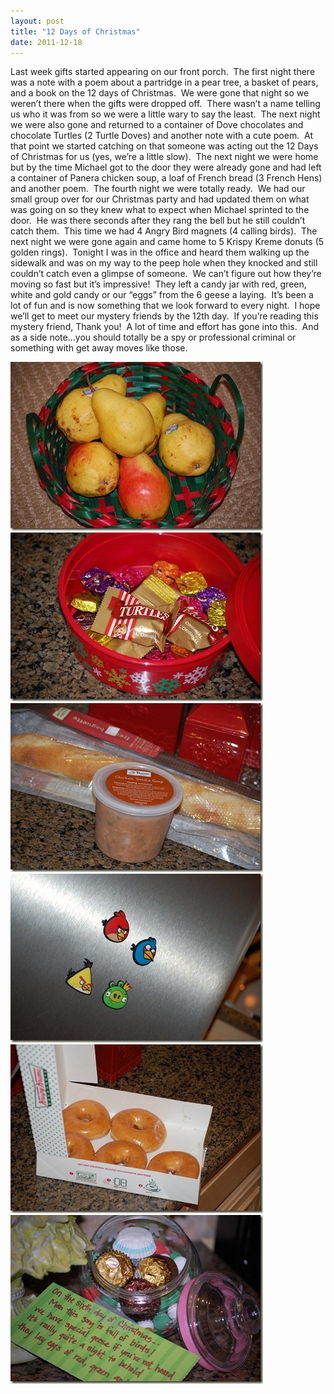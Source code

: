 ```yaml
---
layout: post
title: "12 Days of Christmas"
date: 2011-12-18
---
```


<p>Last week gifts started appearing on our front porch.&#160; The first night there was a note with a poem about a partridge in a pear tree, a basket of pears, and a book on the 12 days of Christmas.&#160; We were gone that night so we weren’t there when the gifts were dropped off.&#160; There wasn’t a name telling us who it was from so we were a little wary to say the least.&#160; The next night we were also gone and returned to a container of Dove chocolates and chocolate Turtles (2 Turtle Doves) and another note with a cute poem.&#160; At that point we started catching on that someone was acting out the 12 Days of Christmas for us (yes, we’re a little slow).&#160; The next night we were home but by the time Michael got to the door they were already gone and had left a container of Panera chicken soup, a loaf of French bread (3 French Hens) and another poem.&#160; The fourth night we were totally ready.&#160; We had our small group over for our Christmas party and had updated them on what was going on so they knew what to expect when Michael sprinted to the door.&#160; He was there seconds after they rang the bell but he still couldn’t catch them.&#160; This time we had 4 Angry Bird magnets (4 calling birds).&#160; The next night we were gone again and came home to 5 Krispy Kreme donuts (5 golden rings).&#160; Tonight I was in the office and heard them walking up the sidewalk and was on my way to the peep hole when they knocked and still couldn’t catch even a glimpse of someone.&#160; We can’t figure out how they’re moving so fast but it’s impressive!&#160; They left a candy jar with red, green, white and gold candy or our “eggs” from the 6 geese a laying.&#160; It’s been a lot of fun and is now something that we look forward to every night.&#160; I hope we’ll get to meet our mystery friends by the 12th day.&#160; If you’re reading this mystery friend, Thank you!&#160; A lot of time and effort has gone into this.&#160; And as a side note…you should totally be a spy or professional criminal or something with get away moves like those.&#160; </p>  <p><a href="/assets/images/DSC_1708.jpg" target="_blank"><img style="background-image: none; border-right-width: 0px; padding-left: 0px; padding-right: 0px; display: inline; border-top-width: 0px; border-bottom-width: 0px; border-left-width: 0px; padding-top: 0px" title="DSC_1708" border="0" alt="DSC_1708" src="/assets/images/DSC_1708_thumb.jpg" width="404" height="270" /></a><a href="/assets/images/DSC_1702.jpg" target="_blank"><img style="background-image: none; border-right-width: 0px; padding-left: 0px; padding-right: 0px; display: inline; border-top-width: 0px; border-bottom-width: 0px; border-left-width: 0px; padding-top: 0px" title="DSC_1702" border="0" alt="DSC_1702" src="/assets/images/DSC_1702_thumb.jpg" width="404" height="270" /></a><a href="/assets/images/DSC_1700.jpg" target="_blank"><img style="background-image: none; border-right-width: 0px; padding-left: 0px; padding-right: 0px; display: inline; border-top-width: 0px; border-bottom-width: 0px; border-left-width: 0px; padding-top: 0px" title="DSC_1700" border="0" alt="DSC_1700" src="/assets/images/DSC_1700_thumb.jpg" width="404" height="270" /></a><a href="/assets/images/DSC_1696.jpg" target="_blank"><img style="background-image: none; border-right-width: 0px; padding-left: 0px; padding-right: 0px; display: inline; border-top-width: 0px; border-bottom-width: 0px; border-left-width: 0px; padding-top: 0px" title="DSC_1696" border="0" alt="DSC_1696" src="/assets/images/DSC_1696_thumb.jpg" width="404" height="270" /></a><a href="/assets/images/DSC_1695.jpg" target="_blank"><img style="background-image: none; border-right-width: 0px; padding-left: 0px; padding-right: 0px; display: inline; border-top-width: 0px; border-bottom-width: 0px; border-left-width: 0px; padding-top: 0px" title="DSC_1695" border="0" alt="DSC_1695" src="/assets/images/DSC_1695_thumb.jpg" width="404" height="270" /></a><a href="/assets/images/DSC_1704.jpg" target="_blank"><img style="background-image: none; border-bottom: 0px; border-left: 0px; padding-left: 0px; padding-right: 0px; display: inline; border-top: 0px; border-right: 0px; padding-top: 0px" title="DSC_1704" border="0" alt="DSC_1704" src="/assets/images/DSC_1704_thumb.jpg" width="404" height="270" /></a></p>
